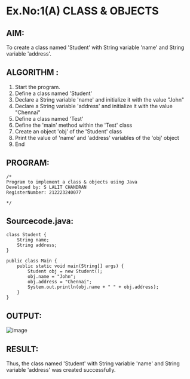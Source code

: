 # Ex.No:1(A) CLASS & OBJECTS

## AIM:
To create a class named 'Student' with String variable 'name' and String variable 'address'.

## ALGORITHM :
1.	Start the program.
2.	Define a class named 'Student'
3.	Declare a String variable 'name' and initialize it with the value "John"
4.	Declare a String variable 'address' and initialize it with the value "Chennai"
5.	Define a class named 'Test'
6.	Define the 'main' method within the 'Test' class
7.	Create an object 'obj' of the 'Student' class
8.	Print the value of 'name' and 'address' variables of the 'obj' object
9.	End



## PROGRAM:
 ```
/*
Program to implement a class & objects using Java
Developed by: S LALIT CHANDRAN
RegisterNumber: 212223240077
  
*/
```

## Sourcecode.java:

```
class Student {
    String name;
    String address;
}

public class Main {
    public static void main(String[] args) {
        Student obj = new Student();        
        obj.name = "John";
        obj.address = "Chennai";
        System.out.println(obj.name + " " + obj.address);
    }
}

```





## OUTPUT:
![image](https://github.com/user-attachments/assets/87f63d2c-b239-40f5-911d-f066fdc3349d)



## RESULT:
Thus, the class named 'Student' with String variable 'name' and String variable 'address' was created successfully.
